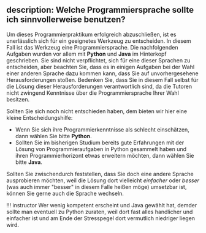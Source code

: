 description: Welche Programmiersprache sollte ich sinnvollerweise benutzen?
---
Um dieses Programmierpraktikum erfolgreich abzuschließen, ist es unerlässlich sich für ein geeignetes Werkzeug zu entscheiden.
In diesem Fall ist das Werkzeug eine Programmiersprache.
Die nachfolgenden Aufgaben wurden vor allem mit **Python** und **Java** im Hinterkopf geschrieben.
Sie sind nicht verpflichtet, sich für eine dieser Sprachen zu entscheiden, aber beachten Sie, dass es in einigen Aufgaben bei der Wahl einer anderen Sprache dazu kommen kann, dass Sie auf unvorhergesehene Herausforderungen stoßen.
Bedenken Sie, dass Sie in diesem Fall selbst für die Lösung dieser Herausforderungen verantwortlich sind, da die Tutoren nicht zwingend Kenntnisse über die Programmiersprache Ihrer Wahl besitzen.

Sollten Sie sich noch nicht entschieden haben, dem bieten wir hier eine kleine Entscheidungshilfe:
- Wenn Sie sich ihre Programmierkenntnisse als schlecht einschätzen, dann wählen Sie bitte **Python**.
- Sollten Sie im bisherigen Studium bereits gute Erfahrungen mit der Lösung von Programmieraufgaben in Python gesammelt haben und ihren Programmierhorizont etwas erweitern möchten, dann wählen Sie bitte **Java**.

Sollten Sie zwischendurch feststellen, dass Sie doch eine andere Sprache ausprobieren möchten, weil die Lösung dort vielleicht *einfacher* oder *besser* (was auch immer "besser" in diesem Falle heißen möge) umsetzbar ist, können Sie gerne auch die Sprache wechseln.

!!! instructor
    Wer wenig kompetent erscheint und Java gewählt hat, demder sollte man eventuell zu Python zuraten,
    weil dort fast alles handlicher und einfacher ist und am Ende der Stresspegel dort
    vermutlich niedriger liegen wird.
